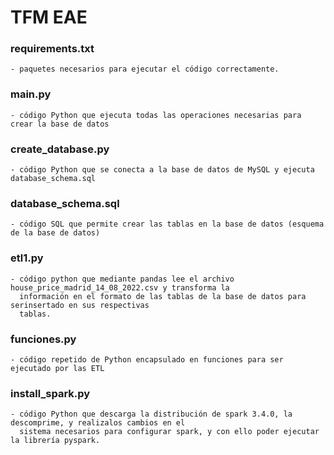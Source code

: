 # TFM EAE

### requirements.txt 
    - paquetes necesarios para ejecutar el código correctamente.

### main.py 
    - código Python que ejecuta todas las operaciones necesarias para crear la base de datos

### create_database.py 
    - código Python que se conecta a la base de datos de MySQL y ejecuta database_schema.sql

### database_schema.sql
    - código SQL que permite crear las tablas en la base de datos (esquema de la base de datos)

### etl1.py
    - código python que mediante pandas lee el archivo house_price_madrid_14_08_2022.csv y transforma la 
      información en el formato de las tablas de la base de datos para serinsertado en sus respectivas 
      tablas.

### funciones.py
    - código repetido de Python encapsulado en funciones para ser ejecutado por las ETL
      
### install_spark.py
    - código Python que descarga la distribución de spark 3.4.0, la descomprime, y realizalos cambios en el
      sistema necesarios para configurar spark, y con ello poder ejecutar la librería pyspark.
